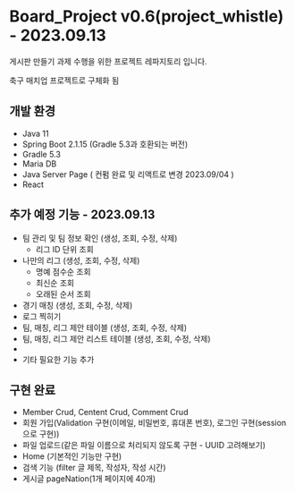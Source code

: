 # Board_Project v0.6(project_whistle) - 2023.09.13
게시판 만들기 과제 수행을 위한 프로젝트 레파지토리 입니다.

축구 매치업 프로젝트로 구체화 됨


## 개발 환경
- Java 11
- Spring Boot 2.1.15 (Gradle 5.3과 호환되는 버전)
- Gradle 5.3
- Maria DB
- Java Server Page ( 컨펌 완료 및 리액트로 변경 2023.09/04 )
- React

## 추가 예정 기능 - 2023.09.13
- 팀 관리 및 팀 정보 확인 (생성, 조회, 수정, 삭제)
  - 리그 ID 단위 조회
- 나만의 리그 (생성, 조회, 수정, 삭제)
  - 명예 점수순 조회
  - 최신순 조회
  - 오래된 순서 조회
- 경기 매칭 (생성, 조회, 수정, 삭제)
- 로그 찍히기
- 팀, 매칭, 리그 제안 테이블 (생성, 조회, 수정, 삭제)
- 팀, 매칭, 리그 제안 리스트 테이블 (생성, 조회, 수정, 삭제)
-
- 기타 필요한 기능 추가

## 구현 완료
- Member Crud, Centent Crud, Comment Crud
- 회원 가입(Validation 구현(이메일, 비밀번호, 휴대폰 번호), 로그인 구현(session으로 구현))
- 파일 업로드(같은 파일 이름으로 처리되지 않도록 구현 - UUID 고려해보기)
- Home (기본적인 기능만 구현)
- 검색 기능 (filter 글 제목, 작성자, 작성 시간)
- 게시글 pageNation(1개 페이지에 40개)